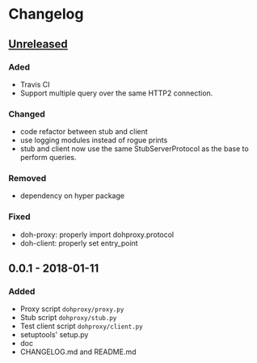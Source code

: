 # Changelog

## [Unreleased]
### Aded
- Travis CI
- Support multiple query over the same HTTP2 connection.

### Changed
- code refactor between stub and client
- use logging modules instead of rogue prints
- stub and client now use the same StubServerProtocol as the base to perform
  queries.

### Removed
- dependency on hyper package

### Fixed
- doh-proxy: properly import dohproxy.protocol
- doh-client: properly set entry_point


## 0.0.1 - 2018-01-11
### Added
- Proxy script `dohproxy/proxy.py`
- Stub script `dohproxy/stub.py`
- Test client script `dohproxy/client.py`
- setuptools' setup.py
- doc
- CHANGELOG.md and README.md

[Unreleased]: https://github.com/facebookexperimental/doh-proxy/compare/v0.0.1...HEAD
